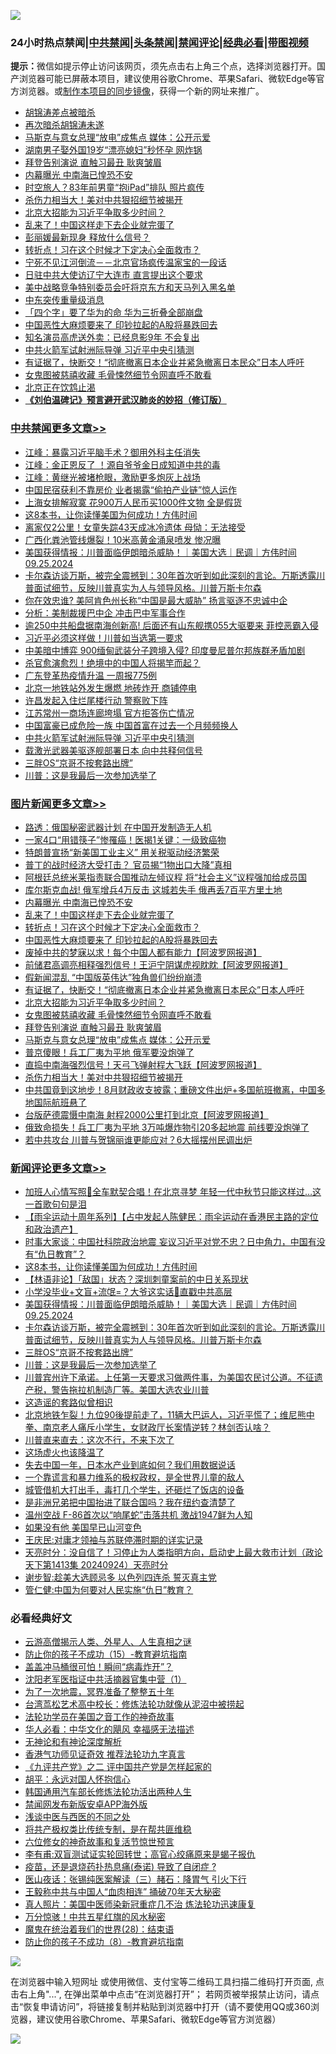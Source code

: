 ![](https://raw.githubusercontent.com/jsvpn/jsproxy/dev/64photo/fqnews-qr.jpg)

<div id="tt">
<h3>24小时热点禁闻|<a href="#%E4%B8%AD%E5%85%B1%E7%A6%81%E9%97%BB%E6%9B%B4%E5%A4%9A%E6%96%87%E7%AB%A0">中共禁闻</a>|<a href="#%E5%9B%BE%E7%89%87%E6%96%B0%E9%97%BB%E6%9B%B4%E5%A4%9A%E6%96%87%E7%AB%A0">头条禁闻</a>|<a href="#%E6%96%B0%E9%97%BB%E8%AF%84%E8%AE%BA%E6%9B%B4%E5%A4%9A%E6%96%87%E7%AB%A0">禁闻评论|<a href="#%E5%BF%85%E7%9C%8B%E7%BB%8F%E5%85%B8%E5%A5%BD%E6%96%87">经典必看</a>|<a href="https://696153.xyz/3" target="_blank">带图视频</a></h3>
<div><b>提示：</b>微信如提示停止访问该网页，须先点击右上角三个点，选择浏览器打开。国产浏览器可能已屏蔽本项目，建议使用谷歌Chrome、苹果Safari、微软Edge等官方浏览器。或<a href="%E5%88%B6%E4%BD%9Cgit%E7%A6%81%E9%97%BB%E9%95%9C%E5%83%8F.md">制作本项目的同步镜像</a>，获得一个新的网址来推广。</div>
<ul>

<li><a href="/sohnews/20240925/2093321.md">胡锦涛差点被暗杀</a></li>
<li><a href="/sohnews/20240925/2093375.md">再次暗杀胡锦涛未遂</a></li>
<li><a href="/topimagenews/20240925/2093277.md">马斯克与意女总理“放电”成焦点 媒体：公开示爱</a></li>
<li><a href="/cnnews/20240925/2093279.md">湖南男子娶外国19岁“漂亮媳妇”秒怀孕 网炸锅</a></li>
<li><a href="/topimagenews/20240925/2093316.md">拜登告别演说 直触习最丑 耿爽皱眉</a></li>
<li><a href="/topimagenews/20240925/2093508.md">内幕曝光 中南海已惶恐不安</a></li>
<li><a href="/funmedia/20240925/2093300.md">时空旅人？83年前男童“抱iPad”排队 照片疯传</a></li>
<li><a href="/topimagenews/20240925/2093258.md">杀伤力相当大！美对中共狠招细节被揭开</a></li>
<li><a href="/topimagenews/20240925/2093340.md">北京大招能为习近平争取多少时间？</a></li>
<li><a href="/topimagenews/20240925/2093411.md">乱来了！中国这样走下去企业就完蛋了</a></li>
<li><a href="/cbnews/20240925/2093428.md">彭丽媛最新现身 释放什么信号？</a></li>
<li><a href="/topimagenews/20240925/2093410.md">转折点！习在这个时候才下定决心全面救市？</a></li>
<li><a href="/ccpdope/20240925/2093425.md">宁死不见江河倒流－－北京官场疯传温家宝的一段话</a></li>
<li><a href="/cbnews/20240925/2093260.md">日驻中共大使访辽宁大连市 直言提出这个要求</a></li>
<li><a href="/ssgc/20240925/2093404.md">美中战略竞争特别委员会吁将京东方和天马列入黑名单</a></li>
<li><a href="/worldnews/20240925/2093467.md">中东突传重量级消息</a></li>
<li><a href="/ccpdope/20240925/2093332.md">「四个字」要了华为的命 华为三折叠全部崩盘</a></li>
<li><a href="/topimagenews/20240925/2093409.md">中国恶性大麻烦要来了 印钞拉起的A股将暴跌回去</a></li>
<li><a href="/yule/20240925/2093455.md">知名演员高虎送外卖：已经息影9年 不会复出</a></li>
<li><a href="/cbnews/20240925/2093515.md">中共火箭军试射洲际导弹 习近平中央引猜测</a></li>
<li><a href="/topimagenews/20240925/2093359.md">有证据了，快断交！“彻底撤离日本企业并紧急撤离日本民众”日本人呼吁</a></li>
<li><a href="/topimagenews/20240925/2093317.md">女鬼图被慈禧收藏 毛骨悚然细节令网直呼不敢看</a></li>
<li><a href="/finance/20240925/2093465.md">北京正在饮鸩止渴</a></li>
<li><b><a href="/comments/20200207/1272816.md" target="_blank">《刘伯温碑记》预言避开武汉肺炎的妙招（修订版）</a></b></li>
</ul>
</div>

<div class="catlist">
<h3><a href="/cbnews/" target="_blank">中共禁闻</a><span><a href="/cbnews/" target="_blank" rel="nofollow">更多文章>></a></span></h3>
<ul>
<li><a href="/cbnews/20240926/2093703.md" target="_blank">江峰：暴露习近平脑手术？御用外科主任消失</a></li>
<li><a href="/cbnews/20240926/2093702.md" target="_blank">江峰：金正恩反了 ！源自爷爷金日成知道中共的毒</a></li>
<li><a href="/cbnews/20240926/2093701.md" target="_blank">江峰：黄继光被堵枪眼，激励更多炮灰上战场</a></li>
<li><a href="/cbnews/20240926/2093697.md" target="_blank">中国民宿获利不靠房价 业者揭露“偷拍产业链”惊人运作</a></li>
<li><a href="/cbnews/20240926/2093677.md" target="_blank">上海女排解寂寞 花900万人民币买1000件文物 全是假货</a></li>
<li><a href="/comments/20240925/2093663.md" target="_blank">这8本书，让你读懂美国为何成功！方伟时间</a></li>
<li><a href="/cbnews/20240925/2093642.md" target="_blank">离家仅2公里！女童失踪43天成冰冷遗体 母恸：无法接受</a></li>
<li><a href="/cbnews/20240925/2093641.md" target="_blank">广西化粪池管线爆裂！10米高黄金涌泉喷发 惨况曝</a></li>
<li><a href="/comments/20240925/2093588.md" target="_blank">美国获得情报：川普面临伊朗暗杀威胁！｜美国大选｜民调｜方伟时间 09.25.2024</a></li>
<li><a href="/comments/20240925/2093551.md" target="_blank">卡尔森访谈万斯，被完全震撼到：30年首次听到如此深刻的言论。万斯透露川普面试细节，反映川普真实为人与领导风格。川普万斯卡尔森</a></li>
<li><a href="/cbnews/20240925/2093545.md" target="_blank">你在效忠谁? 美阿肯色州长称“中国是最大威胁” 扬言驱逐不忠诚中企</a></li>
<li><a href="/cbnews/20240925/2093544.md" target="_blank">分析：美制裁援巴中企 冲击巴中军事合作</a></li>
<li><a href="/cbnews/20240925/2093543.md" target="_blank">逾250中共船盘据南海创新高! 后面还有山东舰携055大驱要来 菲控恶霸入侵</a></li>
<li><a href="/cbnews/20240925/2093541.md" target="_blank">习近平必须这样做！川普如当选第一要求</a></li>
<li><a href="/cbnews/20240925/2093540.md" target="_blank">中美暗中博弈 900缅甸武装分子跨境入侵? 印度曼尼普尔邦族群矛盾加剧</a></li>
<li><a href="/cbnews/20240925/2093539.md" target="_blank">杀官愈演愈烈！绝境中的中国人将揭竿而起？</a></li>
<li><a href="/cbnews/20240925/2093538.md" target="_blank">广东登革热疫情升温 一周报775例</a></li>
<li><a href="/cbnews/20240925/2093537.md" target="_blank">北京一地铁站外发生爆燃 地砖炸开 商铺停电</a></li>
<li><a href="/cbnews/20240925/2093536.md" target="_blank">许昌发起入住烂尾楼行动 警察败下阵</a></li>
<li><a href="/cbnews/20240925/2093535.md" target="_blank">江苏常州一商场连廊垮塌 官方拒答伤亡情况</a></li>
<li><a href="/cbnews/20240925/2093516.md" target="_blank">中国富豪已成危险一族 中国首富在过去一个月频频换人</a></li>
<li><a href="/cbnews/20240925/2093515.md" target="_blank">中共火箭军试射洲际导弹 习近平中央引猜测</a></li>
<li><a href="/cbnews/20240925/2093514.md" target="_blank">载激光武器美驱逐舰部署日本 向中共释何信号</a></li>
<li><a href="/comments/20240925/2093513.md" target="_blank">三胖OS“京哥不按套路出牌”</a></li>
<li><a href="/comments/20240925/2093512.md" target="_blank">川普：这是我最后一次参加选举了</a></li>

</ul>
</div>
<div class="catlist">
<h3><a href="/topimagenews/" target="_blank">图片新闻</a><span><a href="/topimagenews/" target="_blank" rel="nofollow">更多文章>></a></span></h3>
<ul>
<li><a href="/topimagenews/20240926/2093676.md" target="_blank">路透：俄国秘密武器计划 在中国开发制造无人机</a></li>
<li><a href="/topimagenews/20240925/2093640.md" target="_blank">一家4口“用错筷子”惨罹癌！医揭1关键：一级致癌物</a></li>
<li><a href="/topimagenews/20240925/2093639.md" target="_blank">特朗普宣扬“新美国工业主义” 用关税驱动经济繁荣</a></li>
<li><a href="/topimagenews/20240925/2093638.md" target="_blank">普丁的战时经济大受打击？ 官员揭“1物出口大降”真相</a></li>
<li><a href="/topimagenews/20240925/2093534.md" target="_blank">阿根廷总统米莱指责联合国推动左倾议程 将“社会主义”议程强加给成员国</a></li>
<li><a href="/topimagenews/20240925/2093509.md" target="_blank">库尔斯克血战! 俄军增兵4万反击 这城若失手 俄再丢7百平方里土地</a></li>
<li><a href="/topimagenews/20240925/2093508.md" target="_blank">内幕曝光 中南海已惶恐不安</a></li>
<li><a href="/topimagenews/20240925/2093411.md" target="_blank">乱来了！中国这样走下去企业就完蛋了</a></li>
<li><a href="/topimagenews/20240925/2093410.md" target="_blank">转折点！习在这个时候才下定决心全面救市？</a></li>
<li><a href="/topimagenews/20240925/2093409.md" target="_blank">中国恶性大麻烦要来了 印钞拉起的A股将暴跌回去</a></li>
<li><a href="/topimagenews/20240925/2093397.md" target="_blank">废掉中共的梦寐以求！每个中国人都有能力【阿波罗网报道】</a></li>
<li><a href="/topimagenews/20240925/2093396.md" target="_blank">前储君高调亮相释强烈信号！王沪宁阴谋虎视眈眈【阿波罗网报道】</a></li>
<li><a href="/topimagenews/20240925/2093376.md" target="_blank">假新闻混乱 “中国版英伟达”独角兽们纷纷崩溃</a></li>
<li><a href="/topimagenews/20240925/2093359.md" target="_blank">有证据了，快断交！“彻底撤离日本企业并紧急撤离日本民众”日本人呼吁</a></li>
<li><a href="/topimagenews/20240925/2093340.md" target="_blank">北京大招能为习近平争取多少时间？</a></li>
<li><a href="/topimagenews/20240925/2093317.md" target="_blank">女鬼图被慈禧收藏 毛骨悚然细节令网直呼不敢看</a></li>
<li><a href="/topimagenews/20240925/2093316.md" target="_blank">拜登告别演说 直触习最丑 耿爽皱眉</a></li>
<li><a href="/topimagenews/20240925/2093277.md" target="_blank">马斯克与意女总理“放电”成焦点 媒体：公开示爱</a></li>
<li><a href="/topimagenews/20240925/2093276.md" target="_blank">普京傻眼！兵工厂夷为平地 俄军要没炮弹了</a></li>
<li><a href="/topimagenews/20240925/2093275.md" target="_blank">直捣中南海强烈信号！天弓飞弹射程大飞跃【阿波罗网报道】</a></li>
<li><a href="/topimagenews/20240925/2093258.md" target="_blank">杀伤力相当大！美对中共狠招细节被揭开</a></li>
<li><a href="/topimagenews/20240925/2093257.md" target="_blank">中共国竟到这地步！8月财政收支披露；重磅文件出炉+多国航班撤离，中国多地国际航班悬了</a></li>
<li><a href="/topimagenews/20240925/2093256.md" target="_blank">台版萨德震慑中南海 射程2000公里打到北京【阿波罗网报道】</a></li>
<li><a href="/topimagenews/20240925/2093255.md" target="_blank">俄致命损失！兵工厂夷为平地 3万吨爆炸物引20多起地震 前线要没炮弹了</a></li>
<li><a href="/topimagenews/20240925/2093176.md" target="_blank">若中共攻台 川普与贺锦丽谁更能应对？6大摇摆州民调出炉</a></li>

</ul>
</div>
<div class="catlist">
<h3><a href="/comments/" target="_blank">新闻评论</a><span><a href="/comments/" target="_blank" rel="nofollow">更多文章>></a></span></h3>
<ul>
<li><a href="/comments/20240926/2093675.md" target="_blank">加班人心情写照🥲全车默契合唱！在北京寻梦 年轻一代中秋节只能这样过&#8230;这一首歌句句是泪</a></li>
<li><a href="/comments/20240926/2093674.md" target="_blank">【雨伞运动十周年系列】【占中发起人陈健民：雨伞运动在香港民主路的定位和政治遗产】</a></li>
<li><a href="/comments/20240926/2093667.md" target="_blank">时事大家谈：中国社科院政治地震 妄议习近平对党不忠？日中角力，中国有没有“仇日教育”？</a></li>
<li><a href="/comments/20240925/2093663.md" target="_blank">这8本书，让你读懂美国为何成功！方伟时间</a></li>
<li><a href="/comments/20240925/2093652.md" target="_blank">【林语非论】「敌国」状态？深圳刺童案前的中日关系现状</a></li>
<li><a href="/comments/20240925/2093635.md" target="_blank">小学没毕业+文盲+流氓=？大爷这实话👏直戳中共高层</a></li>
<li><a href="/comments/20240925/2093588.md" target="_blank">美国获得情报：川普面临伊朗暗杀威胁！｜美国大选｜民调｜方伟时间 09.25.2024</a></li>
<li><a href="/comments/20240925/2093551.md" target="_blank">卡尔森访谈万斯，被完全震撼到：30年首次听到如此深刻的言论。万斯透露川普面试细节，反映川普真实为人与领导风格。川普万斯卡尔森</a></li>
<li><a href="/comments/20240925/2093513.md" target="_blank">三胖OS“京哥不按套路出牌”</a></li>
<li><a href="/comments/20240925/2093512.md" target="_blank">川普：这是我最后一次参加选举了</a></li>
<li><a href="/comments/20240925/2093489.md" target="_blank">川普宾州许下承诺。上任第一天要求习做两件事，为美国农民讨公道。不征遗产税，警告拖拉机制造厂等。美国大选农业川普</a></li>
<li><a href="/comments/20240925/2093445.md" target="_blank">这造谣的套路似曾相识</a></li>
<li><a href="/comments/20240925/2093408.md" target="_blank">北京地铁乍裂！九位90後提前走了，11辆大巴运人，习近平慌了；维尼熊中拳、南京老人痛斥小学生，女财政厅长案情逆转？林剑否认啥？</a></li>
<li><a href="/comments/20240925/2093388.md" target="_blank">川普直来直去：这次不行，不来下次了</a></li>
<li><a href="/comments/20240925/2093384.md" target="_blank">这场虚火也该降温了</a></li>
<li><a href="/comments/20240925/2093383.md" target="_blank">失去中国一年，日本水产业到底如何？我们用数据说话</a></li>
<li><a href="/comments/20240925/2093382.md" target="_blank">一个靠谎言和暴力维系的极权政权，是全世界儿童的敌人</a></li>
<li><a href="/comments/20240925/2093381.md" target="_blank">城管借机大打出手，毒打几个学生，还砸烂了饭店的设备</a></li>
<li><a href="/comments/20240925/2093380.md" target="_blank">是非洲兄弟把中国抬进了联合国吗？我在纽约查清楚了</a></li>
<li><a href="/comments/20240925/2093361.md" target="_blank">温州空战 F-86首次以“响尾蛇”击落共机 激战1947鲜为人知</a></li>
<li><a href="/comments/20240925/2093356.md" target="_blank">如果没有他 美国早已山河变色</a></li>
<li><a href="/comments/20240925/2093346.md" target="_blank">王庆民:对庸才领袖与苏联停滞时期的详实记录</a></li>
<li><a href="/comments/20240925/2093337.md" target="_blank">天亮时分：没自信了！习停止为人类指明方向，启动史上最大救市计划（政论天下第1413集 20240924）天亮时分</a></li>
<li><a href="/comments/20240925/2093324.md" target="_blank">谢步智:趁美大选顾忌多 以色列四连杀 誓灭真主党</a></li>
<li><a href="/comments/20240925/2093323.md" target="_blank">管仁健:中国为何要对人民实施“仇日”教育？</a></li>

</ul>
</div>

<div class="catlist">
<h3>必看经典好文</h3>
<ul>
<li><a href="/comments/20200919/82684.md" target="_blank">云游高僧揭示人类、外星人、人生真相之谜</a></li>
<li><a href="/comments/20231003/1941700.md" target="_blank">防止你的孩子不成功（15）-教育避坑指南</a></li>
<li><a href="/cnnews/20221211/1822144.md" target="_blank">盖盖冲马桶很可怕！瞬间“病毒炸开”？</a></li>
<li><a href="/comments/20221222/1826754.md" target="_blank">沈阳老军医指证中共活摘器官集中营（1）</a></li>
<li><a href="/cbnews/20200309/948043.md" target="_blank">为了一次地震，冥界准备了整整五十年</a></li>
<li><a href="/cbnews/20220707/1755000.md" target="_blank">台湾茑松艺术高中校长：修炼法轮功就像从泥沼中被捞起</a></li>
<li><a href="/comments/20200511/1326751.md" target="_blank">法轮功学员在美国之音工作的神奇故事</a></li>
<li><a href="/comments/20220220/1694796.md" target="_blank">华人必看：中华文化的飓风 幸福感无法描述</a></li>
<li><a href="/comments/20240801/2069416.md" target="_blank">无神论和有神论深度解析</a></li>
<li><a href="/comments/20200517/1330064.md" target="_blank">香港气功师见证奇效 推荐法轮功九字真言</a></li>
<li><a href="/bookonline/20131116/201055.md" target="_blank">《九评共产党》之二 评中国共产党是怎样起家的</a></li>
<li><a href="/comments/20180624/961987.md" target="_blank">胡平：永远对国人怀抱信心</a></li>
<li><a href="/cbnews/20220922/1787482.md" target="_blank">韩国通用汽车部长修炼法轮功活出两种人生</a></li>
<li><a href="/comments/20200627/783266.md" target="_blank">禁闻网发布新版安卓APP海外版</a></li>
<li><a href="/comments/20210819/1609103.md" target="_blank">浅谈中医与西医的不同之处</a></li>
<li><a href="/comments/20231214/1974138.md" target="_blank">将共产极权类比传统专制，是在帮共匪维稳</a></li>
<li><a href="/tculture/20130420/118886.md" target="_blank">六位修女的神奇故事和复活节惊世预言</a></li>
<li><a href="/comments/20210810/1603672.md" target="_blank">李有甫:双盲测试证实轮回转世；高官心绞痛原来是蝎子报仇</a></li>
<li><a href="/comments/20230424/1875912.md" target="_blank">疫苗，还是退烧药扑热息痛(泰诺) 导致了自闭症 ?</a></li>
<li><a href="/comments/20231223/1978148.md" target="_blank">医山夜话：张锡纯医案解读（三）赭石：降胃气 引火下行</a></li>
<li><a href="/cbnews/20200730/1371580.md" target="_blank">王毅称中共与中国人“血肉相连” 捅破70年天大秘密</a></li>
<li><a href="/comments/20210215/1487728.md" target="_blank">真人照片：美国中医师染新冠重症几不治 炼法轮功迅速康复</a></li>
<li><a href="/ccpdope/20210708/1583079.md" target="_blank">万分惊骇！中共五星红旗的风水秘密</a></li>
<li><a href="/comments/20181228/1054609.md" target="_blank">魔鬼在统治着我们的世界(28)：结束语</a></li>
<li><a href="/comments/20230923/1937654.md" target="_blank">防止你的孩子不成功（8）-教育避坑指南</a></li>

</ul>
</div>

![](https://raw.githubusercontent.com/jsvpn/jsproxy/dev/64photo/fqnews-qr.jpg)

在浏览器中输入短网址 或使用微信、支付宝等二维码工具扫描二维码打开页面, 点击右上角"...", 在弹出菜单中点击“在浏览器打开”； 若网页被举报禁止访问，请点击“恢复申请访问”，将链接复制并粘贴到浏览器中打开（请不要使用QQ或360浏览器，建议使用谷歌Chrome、苹果Safari、微软Edge等官方浏览器）

![](https://raw.githubusercontent.com/jsvpn/jsproxy/dev/64photo/wx.jpg)